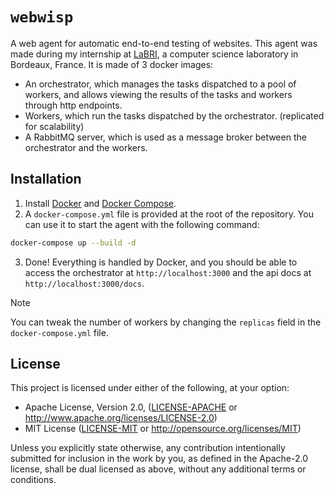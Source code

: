 # `webwisp`

A web agent for automatic end-to-end testing of websites.
This agent was made during my internship at [LaBRI](https://www.labri.fr/), a computer science laboratory in Bordeaux, France.
It is made of 3 docker images:

-   An orchestrator, which manages the tasks dispatched to a pool of workers, and allows viewing the results of the tasks and workers through http endpoints.
-   Workers, which run the tasks dispatched by the orchestrator. (replicated for scalability)
-   A RabbitMQ server, which is used as a message broker between the orchestrator and the workers.

## Installation

1. Install [Docker](https://docs.docker.com/get-docker/) and [Docker Compose](https://docs.docker.com/compose/install/).
2. A `docker-compose.yml` file is provided at the root of the repository. You can use it to start the agent with the following command:

```sh
docker-compose up --build -d
```

3. Done! Everything is handled by Docker, and you should be able to access the orchestrator at `http://localhost:3000` and the api docs at `http://localhost:3000/docs`.

> [!NOTE]
> You can tweak the number of workers by changing the `replicas` field in the `docker-compose.yml` file.

## License

This project is licensed under either of the following, at your option:

-   Apache License, Version 2.0, ([LICENSE-APACHE](LICENSE-APACHE) or http://www.apache.org/licenses/LICENSE-2.0)
-   MIT License ([LICENSE-MIT](LICENSE-MIT) or http://opensource.org/licenses/MIT)

Unless you explicitly state otherwise, any contribution intentionally submitted for inclusion in the work by you,
as defined in the Apache-2.0 license, shall be dual licensed as above, without any additional terms or conditions.
